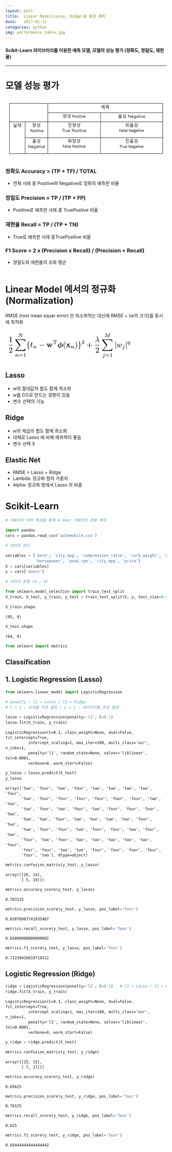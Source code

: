 ```yaml
---
layout: post
title:  Linear Model(Lasso, Ridge)을 통한 예측
date:   2017-01-11
categories: python
img: performance_table.jpg
---
```


#### Scikit-Learn 라이브러리를 이용한 예측 모델, 모델의 성능 평가 (정확도, 정밀도, 재현율)

----------------------------------

# 모델 성능 평가

![img](../images/performance_table.jpg)

### 정확도 Accuracy = (TP + TF) / TOTAL

* 전체 사례 중 Positive와 Negative로 정확히 예측한 비율

### 정밀도 Precision = TP / (TP + FP)

* Positive로 예측한 사례 중 TruePostive 비율

### 재현율 Recall = TP / (TP + TN)

* True로 예측한 사례 중TruePositive 비율

### F1 Score = 2 x (Precision x Recall) / (Precision + Recall)

* 정밀도와 재현율의 조화 평균


```python

```

# Linear Model 에서의 정규화(Normalization)

RMSE (root mean squar error) 만 최소화하는 대신에 RMSE + (w의 크기)를 동시에 최적화

![img](../images/rmse_w.jpg)

## Lasso

* w의 절대값의 합도 함께 최소화
* w를 0으로 만드는 경향이 있음
* 변수 선택의 기능

## Ridge

* w의 제곱의 합도 함께 최소화
* 대체로 Lasso 에 비해 예측력이 좋음
* 변수 선택 X

## Elastic Net

* RMSE + Lasso + Ridge
* Lambda: 정규화 항의 가중치
* Alpha: 정규화 항에서 Lasso 의 비중

# Scikit-Learn


```python
# 자동차의 여러 특성을 통해 4 door 차량인지 분류 예측
```


```python
import pandas
cars = pandas.read_csv('automobile.csv')
```


```python
# 데이터 준비
```


```python
variables = ['bore', 'city_mpg', 'compression_ratio', 'curb_weight', 'engine_size',
             'horsepower', 'peak_rpm', 'city_mpg', 'price']
X = cars[variables]
y = cars['doors']
```


```python
# 데이터 분할 (6 : 4)
```


```python
from sklearn.model_selection import train_test_split
X_train, X_test, y_train, y_test = train_test_split(X, y, test_size=0.4)
```


```python
X_train.shape
```




    (95, 9)




```python
X_test.shape
```




    (64, 9)




```python
from sklearn import metrics
```

## Classification

## 1. Logistic Regression (Lasso)


```python
from sklearn.linear_model import LogisticRegression
```


```python
# penalty : l1 = Lasso / l2 = Ridge
# C > 1 : 오차를 주로 줄임 / C < 1 : 파라미터를 주로 줄임
```


```python
lasso = LogisticRegression(penalty='l1', C=0.1)   
lasso.fit(X_train, y_train)
```




    LogisticRegression(C=0.1, class_weight=None, dual=False, fit_intercept=True,
              intercept_scaling=1, max_iter=100, multi_class='ovr', n_jobs=1,
              penalty='l1', random_state=None, solver='liblinear', tol=0.0001,
              verbose=0, warm_start=False)




```python
y_lasso = lasso.predict(X_test)
y_lasso
```




    array(['two', 'four', 'two', 'four', 'two', 'two', 'two', 'two', 'four',
           'two', 'four', 'four', 'four', 'four', 'four', 'four', 'two', 'two',
           'two', 'four', 'two', 'four', 'two', 'four', 'four', 'four', 'two',
           'two', 'two', 'four', 'two', 'two', 'two', 'two', 'four', 'two',
           'two', 'four', 'four', 'two', 'four', 'four', 'two', 'four', 'two',
           'four', 'two', 'four', 'two', 'two', 'two', 'two', 'two', 'four',
           'four', 'four', 'two', 'two', 'four', 'four', 'four', 'four',
           'four', 'two'], dtype=object)




```python
metrics.confusion_matrix(y_test, y_lasso)
```




    array([[26, 14],
           [ 5, 19]])




```python
metrics.accuracy_score(y_test, y_lasso)
```




    0.703125




```python
metrics.precision_score(y_test, y_lasso, pos_label='four')
```




    0.83870967741935487




```python
metrics.recall_score(y_test, y_lasso, pos_label='four')
```




    0.65000000000000002




```python
metrics.f1_score(y_test, y_lasso, pos_label='four')
```




    0.73239436619718312



## Logistic Regression (Ridge)


```python
ridge = LogisticRegression(penalty='l2', C=0.1)   # l1 = Lasso / l2 = Ridge. 
ridge.fit(X_train, y_train)
```




    LogisticRegression(C=0.1, class_weight=None, dual=False, fit_intercept=True,
              intercept_scaling=1, max_iter=100, multi_class='ovr', n_jobs=1,
              penalty='l2', random_state=None, solver='liblinear', tol=0.0001,
              verbose=0, warm_start=False)




```python
y_ridge = ridge.predict(X_test)
```


```python
metrics.confusion_matrix(y_test, y_ridge)
```




    array([[25, 15],
           [ 7, 17]])




```python
metrics.accuracy_score(y_test, y_ridge)
```




    0.65625




```python
metrics.precision_score(y_test, y_ridge, pos_label='four')
```




    0.78125




```python
metrics.recall_score(y_test, y_ridge, pos_label='four')
```




    0.625




```python
metrics.f1_score(y_test, y_ridge, pos_label='four')
```




    0.69444444444444442


